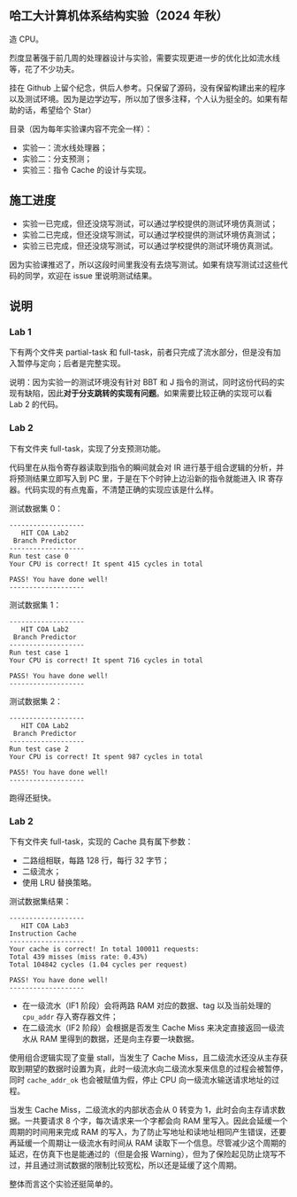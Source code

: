 ## 哈工大计算机体系结构实验（2024 年秋）

造 CPU。

烈度显著强于前几周的处理器设计与实验，需要实现更进一步的优化比如流水线等，花了不少功夫。

挂在 Github 上留个纪念，供后人参考。只保留了源码，没有保留构建出来的程序以及测试环境。因为是边学边写，所以加了很多注释，个人认为挺全的。如果有帮助的话，希望给个 Star）

目录（因为每年实验课内容不完全一样）：

- 实验一：流水线处理器；
- 实验二：分支预测；
- 实验三：指令 Cache 的设计与实现。

## 施工进度

- 实验一已完成，但还没烧写测试，可以通过学校提供的测试环境仿真测试；
- 实验二已完成，但还没烧写测试，可以通过学校提供的测试环境仿真测试；
- 实验三已完成，但还没烧写测试，可以通过学校提供的测试环境仿真测试。

因为实验课推迟了，所以这段时间里我没有去烧写测试。如果有烧写测试过这些代码的同学，欢迎在 issue 里说明测试结果。

## 说明

### Lab 1

下有两个文件夹 partial-task 和 full-task，前者只完成了流水部分，但是没有加入暂停与定向；后者是完整实现。

说明：因为实验一的测试环境没有针对 BBT 和 J 指令的测试，同时这份代码的实现有缺陷，因此**对于分支跳转的实现有问题**。如果需要比较正确的实现可以看 Lab 2 的代码。

### Lab 2

下有文件夹 full-task，实现了分支预测功能。

代码里在从指令寄存器读取到指令的瞬间就会对 IR 进行基于组合逻辑的分析，并将预测结果立即写入到 PC 里，于是在下个时钟上边沿新的指令就能进入 IR 寄存器。代码实现的有点鬼畜，不清楚正确的实现应该是什么样。

测试数据集 0：

```plain
-------------------
   HIT COA Lab2    
 Branch Predictor
-------------------
Run test case 0
Your CPU is correct! It spent 415 cycles in total

PASS! You have done well!
-------------------
```

测试数据集 1：

```plain
-------------------
   HIT COA Lab2    
 Branch Predictor
-------------------
Run test case 1
Your CPU is correct! It spent 716 cycles in total

PASS! You have done well!
-------------------
```

测试数据集 2：

```plain
-------------------
   HIT COA Lab2    
 Branch Predictor
-------------------
Run test case 2
Your CPU is correct! It spent 987 cycles in total

PASS! You have done well!
-------------------
```

跑得还挺快。


### Lab 2

下有文件夹 full-task，实现的 Cache 具有属下参数：

- 二路组相联，每路 128 行，每行 32 字节；
- 二级流水；
- 使用 LRU 替换策略。

测试数据集结果：

```plain
-------------------
   HIT COA Lab3    
Instruction Cache
-------------------
Your cache is correct! In total 100011 requests:
Total 439 misses (miss rate: 0.43%)
Total 104842 cycles (1.04 cycles per request)

PASS! You have done well!
-------------------
```

- 在一级流水（IF1 阶段）会将两路 RAM 对应的数据、tag 以及当前处理的 `cpu_addr` 存入寄存器文件；
- 在二级流水（IF2 阶段）会根据是否发生 Cache Miss 来决定直接返回一级流水从 RAM 里得到的数据，还是向主存要一块数据。

使用组合逻辑实现了变量 stall，当发生了 Cache Miss，且二级流水还没从主存获取到期望的数据时设置为真，此时一级流水向二级流水泵来信息的过程会被暂停，同时 `cache_addr_ok` 也会被赋值为假，停止 CPU 向一级流水输送请求地址的过程。

当发生 Cache Miss，二级流水的内部状态会从 0 转变为 1，此时会向主存请求数据。一共要请求 8 个字，每次请求来一个字都会向 RAM 里写入。因此会延缓一个周期的时间用来完成 RAM 的写入，为了防止写地址和读地址相同产生错误，还要再延缓一个周期让一级流水有时间从 RAM 读取下一个信息。尽管减少这个周期的延迟，在仿真下也是能通过的（但是会报 Warning），但为了保险起见防止烧写不过，并且通过测试数据的限制比较宽松，所以还是延缓了这个周期。

整体而言这个实验还挺简单的。
